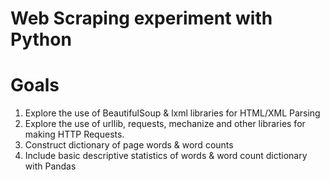 # Web Scraping experiment with Python

# Goals
1) Explore the use of BeautifulSoup & lxml libraries for HTML/XML Parsing </br>
2) Explore the use of urllib, requests, mechanize and other libraries for making HTTP Requests. </br>
3) Construct dictionary of page words & word counts
4) Include basic descriptive statistics of words & word count dictionary with Pandas 
